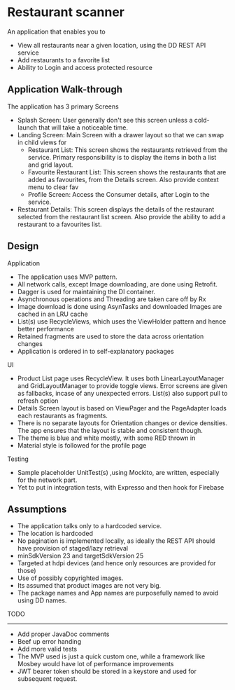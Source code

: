 # Restaurant scanner

An application that enables you to
- View all restaurants near a given location, using the DD REST API service
- Add restaurants to a favorite list
- Ability to Login and access protected resource

Application Walk-through
------------------------

The application has 3 primary Screens

- Splash Screen: User generally don't see this screen unless a cold-launch that will take a
   noticeable time.
- Landing Screen: Main Screen with a drawer layout so that we can swap in child views for
    - Restaurant List: This screen shows the restaurants retrieved from the service. Primary
          responsibility is to display the items in both a list and grid layout.
    - Favourite Restaurant List: This screen shows the restaurants that are added as favourites,
           from the Details screen. Also provide context menu to clear fav
    - Profile Screen: Access the Consumer details, after Login to the service.
- Restaurant Details: This screen displays the details of the restaurant selected from the restaurant
    list screen. Also provide the ability to add a restaurant to a favourites list.


Design
------

Application

- The application uses MVP pattern.
- All network calls, except Image downloading, are done using Retrofit.
- Dagger is used for maintaining the DI container.
- Asynchronous operations and Threading are taken care off by Rx
- Image download is done using AsynTasks and downloaded Images are cached in an LRU cache
- List(s) use RecycleViews, which uses the ViewHolder pattern and hence better performance
- Retained fragments are used to store the data across orientation changes
- Application is ordered in to self-explanatory packages

UI

- Product List page uses RecycleView. It uses both LinearLayoutManager and GridLayoutManager to provide toggle views. Error screens are given as fallbacks, incase of any unexpected errors. List(s) also support pull to refresh option
- Details Screen layout is based on ViewPager and the PageAdapter loads each restaurants as fragments.
- There is no separate layouts for Orientation changes or device densities. The app ensures that the layout is stable and consistent though.
- The theme is blue and white mostly, with some RED thrown in
- Material style is followed for the profile page

Testing

- Sample placeholder UnitTest(s) ,using Mockito, are written, especially for the network part.
- Yet to put in integration tests, with Expresso and then hook for Firebase

Assumptions
-----------
- The application talks only to a hardcoded service.
- The location is hardcoded
- No pagination is implemented locally, as ideally the REST API should have provision of staged/lazy retrieval
- minSdkVersion 23 and targetSdkVersion 25
- Targeted at hdpi devices (and hence only resources are provided for those)
- Use of possibly copyrighted images.
- Its assumed that product images are not very big.
- The package names and App names are purposefully named to avoid using DD names.

TODO
____

- Add proper JavaDoc comments
- Beef up error handing
- Add more valid tests
- The MVP used is just a quick custom one, while a framework like Mosbey would have lot of performance improvements
- JWT bearer token should be stored in a keystore and used for subsequent request.  
